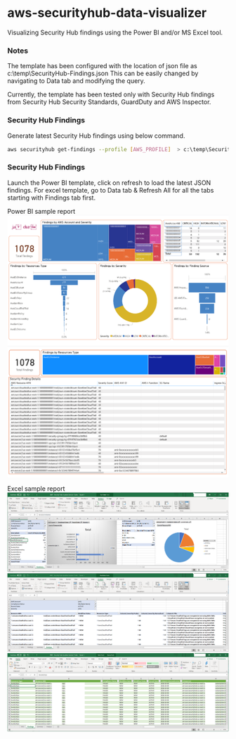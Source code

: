 # aws-securityhub-data-visualizer
Visualizing Security Hub findings using the Power BI and/or MS Excel tool. 

### Notes
The template has been configured with the location of json file as c:\temp\SecurityHub-Findings.json This can be easily changed by navigating to Data tab and modifying the query.

Currently, the template has been tested only with Security Hub findings from Security Hub Security Standards, GuardDuty and AWS Inspector. 

### Security Hub Findings
Generate latest Security Hub findings using below command.

```bash
aws securityhub get-findings --profile [AWS_PROFILE]  > c:\temp\SecurityHub-Findings.json
```


### Security Hub Findings
Launch the Power BI template, click on refresh to load the latest JSON findings. 
For excel template, go to Data tab & Refresh All for all the tabs starting with Findings tab first.

Power BI sample report
![](images/PowerBI-SecurityHub-Visualizer_Page_1.png)
![](images/PowerBI-SecurityHub-Visualizer_Page_2.png)

Excel sample report
![](images/SecurityHub-Summary.png)
![](images/SecurityHub-Analyze.png)
![](images/SecurityHub-All-Findings.png)
